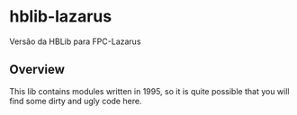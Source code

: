 # hblib-lazarus
Versão da HBLib para FPC-Lazarus

## Overview
This lib contains modules written in 1995, so it is quite possible that you will find some dirty and ugly code here.

